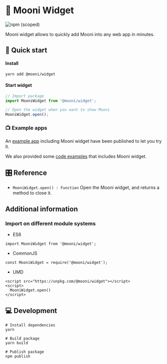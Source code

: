 # 🌚 Mooni Widget

![npm (scoped)](https://img.shields.io/npm/v/@mooni/widget)

Mooni widget allows to quickly add Mooni into any web app in minutes.

## 🎁 Quick start
#### Install

`yarn add @mooni/widget`
 
#### Start widget

```js
// Import package
import MooniWidget from '@mooni/widget';

// Open the widget when you want to show Mooni
MooniWidget.open();
```

### 📺 Example apps

An [example app](https://mooni-widget-example.now.sh) including Mooni widget have been published to let you try it.

We also provided some [code examples](../../host-example) that includes Mooni widget.

## 🎛 Reference

- `MooniWidget.open() : Function`  Open the Mooni widget, and returns a method to close it.

## Additional information

### Import on different module systems

- ES6

`import MooniWidget from '@mooni/widget';`

- CommonJS

`const MooniWidget = require('@mooni/widget');`

- UMD

```
<script src="https://unpkg.com/@mooni/widget"></script>
<script> 
  MooniWidget.open()
</script>
```

## 💻 Development

```
# Install dependencies
yarn

# Build package
yarn build

# Publish package
npm publish
```
